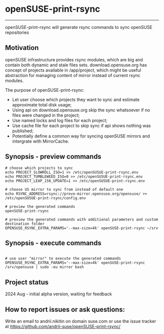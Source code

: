 # openSUSE-print-rsync
-----------------------

openSUSE-print-rsync will generate rsync commands to sync openSUSE repositories

## Motivation

openSUSE infrastructure provides rsync modules, which are big and contain both dynamic and stale files sets.
download.opensuse.org has concept of projects available in /app/project, which might be useful abstraction for managing content of mirror instead of current rsync modules.


The purpose of openSUSE-print-rsync:
- Let user choose which projects they want to sync and estimate approximate total disk usage;
- Using api on download.opensuse.org skip the sync whatsoever if no files were changed in the project;
- Use named locks and log files for each project;
- Use cache file for each project to skip sync if api shows nothing was published;
- Potentially define a common way for syncing openSUSE mirrors and intergrate with MirrorCache.

## Synopsis - preview commands

```
# choose which projects to sync
echo PROJECT_SLOWROLL_ISO=1 >> /etc/openSUSUE-print-rsync.env
echo PROJECT_TUMBLEWEED_ISO=0 >> /etc/openSUSUE-print-rsync.env
echo PROJECT_LEAP_156_UPDATE=1 >> /etc/openSUSUE-print-rsync.env

# choose US mirror to sync from instead of default one
echo RSYNC_ADDRESS=rsync://provo-mirror.opensuse.org/opensuse/ >> /etc/openSUSUE-print-rsync/config.env

# preview the generated commands
openSUSE-print-rsync

# preview the generated commands with additional parameters and custom destination folder
OPENSUSE_RSYNC_EXTRA_PARAMS='--max-size=4k' openSUSE-print-rsync ~/srv
```

## Synopsis - execute commands

```

# use user "mirror" to execute the generated commands
OPENSUSE_RSYNC_EXTRA_PARAMS='--max-size=4k' openSUSE-print-rsync /srv/opensuse | sudo -eu mirror bash

```

## Project status

2024 Aug - initial alpha version, waiting for feedback

## How to report issues or ask questions:

Write an email to andrii.nikitin on domain suse.com or use the issue tracker at https://github.com/andrii-suse/openSUSE-print-rsync/
